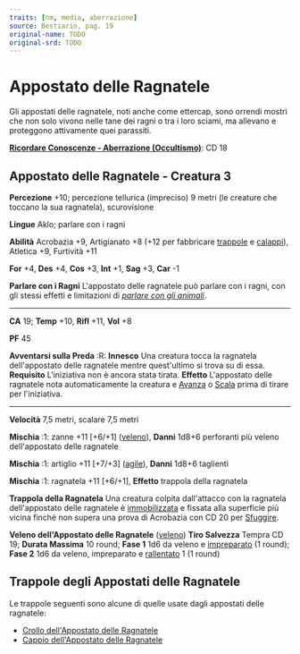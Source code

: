 ```yaml
---
traits: [nm, media, aberrazione]
source: Bestiario, pag. 19
original-name: TODO
original-srd: TODO
---
```


# Appostato delle Ragnatele

Gli appostati delle ragnatele, noti anche come ettercap, sono orrendi mostri che
non solo vivono nelle tane dei ragni o tra i loro sciami, ma allevano e
proteggono attivamente quei parassiti.

**[Ricordare Conoscenze - Aberrazione (Occultismo)](/azioni/abilita/ricordare-conoscenze)**:
CD 18

## Appostato delle Ragnatele - Creatura 3

**Percezione** +10; percezione tellurica (impreciso) 9 metri (le creature che
toccano la sua ragnatela), scurovisione

**Lingue** Aklo; parlare con i ragni

**Abilità** Acrobazia +9, Artigianato +8 (+12 per fabbricare
[trappole](/tratti/trappola) e [calappi](/tratti/calappio)), Atletica +9,
Furtività +11

**For** +4, **Des** +4, **Cos** +3, **Int** +1, **Sag** +3, **Car** -1

**Parlare con i Ragni** L'appostato delle ragnatele può parlare con i ragni, con
gli stessi effetti e limitazioni di
_[parlare con gli animali](/incantesimi/parlare-con-gli-animali)_.

---

**CA** 19; **Temp** +10, **Rifl** +11, **Vol** +8

**PF** 45

**Avventarsi sulla Preda** :R: **Innesco** Una creatura tocca la ragnatela
dell'appostato delle ragnatele mentre quest'ultimo si trova su di essa.
**Requisito** L'iniziativa non è ancora stata tirata. **Effetto** L'appostato
delle ragnatele nota automaticamente la creatura e
[Avanza](/azioni/base/avanzare) o [Scala](/azioni/abilita/scalare) prima di
tirare per l'iniziativa.

---

**Velocità** 7,5 metri, scalare 7,5 metri

**Mischia** :1: zanne +11 \[+6/+1] ([veleno](/tratti/veleno)), **Danni** 1d8+6
perforanti più veleno dell'appostato delle ragnatele

**Mischia** :1: artiglio +11 \[+7/+3] ([agile](/tratti/agile)), **Danni** 1d8+6
taglienti

**Mischia** :1: ragnatela +11 \[+6/+1], **Effetto** trappola della ragnatela

**Trappola della Ragnatela** Una creatura colpita dall'attacco con la ragnatela
dell'appostato delle ragnatele è [immobilizzata](/condizioni/immobilizzato) e
fissata alla superficie più vicina finché non supera una prova di Acrobazia con
CD 20 per [Sfuggire](/azioni/base/sfuggire).

**Veleno dell'Appostato delle Ragnatele** ([veleno](/tratti/veleno)) **Tiro
Salvezza** Tempra CD 19; **Durata Massima** 10 round; **Fase 1** 1d6 da veleno e
[impreparato](/condizioni/impreparato) (1 round); **Fase 2** 1d6 da veleno,
impreparato e [rallentato](/condizioni/rallentato) 1 (1 round)

## **Trappole degli Appostati delle Ragnatele**

Le trappole seguenti sono alcune di quelle usate dagli appostati delle
ragnatele:

- [Crollo dell'Appostato delle Ragnatele](/pericoli/crollo-dellappostato-delle-ragnatele)
- [Cappio dell'Appostato delle Ragnatele](/pericoli/cappio-dellappostato-delle-ragnatele)
